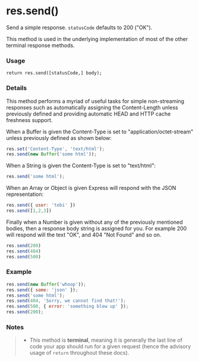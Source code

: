 # res.send()

Send a simple response.  `statusCode` defaults to 200 ("OK").

This method is used in the underlying implementation of most of the other terminal response methods.

### Usage
```usage
return res.send([statusCode,] body);
```


### Details
This method performs a myriad of useful tasks for simple non-streaming responses such as automatically assigning the Content-Length unless previously defined and providing automatic HEAD and HTTP cache freshness support.

When a Buffer is given the Content-Type is set to "application/octet-stream" unless previously defined as shown below:

```javascript
res.set('Content-Type', 'text/html');
res.send(new Buffer('some html'));
```
When a String is given the Content-Type is set to "text/html":

```javascript
res.send('some html');
```
When an Array or Object is given Express will respond with the JSON representation:

```javascript
res.send({ user: 'tobi' })
res.send([1,2,3])
```
Finally when a Number is given without any of the previously mentioned bodies, then a response body string is assigned for you. For example 200 will respond will the text "OK", and 404 "Not Found" and so on.

```javascript
res.send(200)
res.send(404)
res.send(500)
```


### Example
```javascript
res.send(new Buffer('whoop'));
res.send({ some: 'json' });
res.send('some html');
res.send(404, 'Sorry, we cannot find that!');
res.send(500, { error: 'something blew up' });
res.send(200);
```


### Notes
> + This method is **terminal**, meaning it is generally the last line of code your app should run for a given request (hence the advisory usage of `return` throughout these docs).




<docmeta name="displayName" value="res.send()">

<docmeta name="pageType" value="method">


